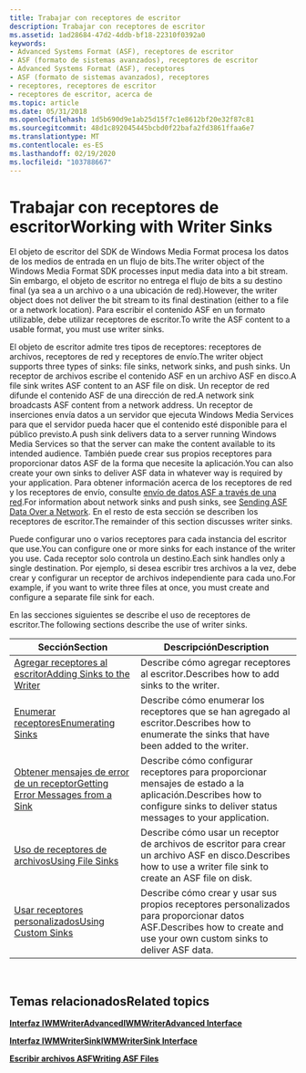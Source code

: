 ```yaml
---
title: Trabajar con receptores de escritor
description: Trabajar con receptores de escritor
ms.assetid: 1ad28684-47d2-4ddb-bf18-22310f0392a0
keywords:
- Advanced Systems Format (ASF), receptores de escritor
- ASF (formato de sistemas avanzados), receptores de escritor
- Advanced Systems Format (ASF), receptores
- ASF (formato de sistemas avanzados), receptores
- receptores, receptores de escritor
- receptores de escritor, acerca de
ms.topic: article
ms.date: 05/31/2018
ms.openlocfilehash: 1d5b690d9e1ab25d15f7c1e8612bf20e32f87c81
ms.sourcegitcommit: 48d1c892045445bcbd0f22bafa2fd3861ffaa6e7
ms.translationtype: MT
ms.contentlocale: es-ES
ms.lasthandoff: 02/19/2020
ms.locfileid: "103788667"
---
```

# <a name="working-with-writer-sinks"></a><span data-ttu-id="3821b-109">Trabajar con receptores de escritor</span><span class="sxs-lookup"><span data-stu-id="3821b-109">Working with Writer Sinks</span></span>

<span data-ttu-id="3821b-110">El objeto de escritor del SDK de Windows Media Format procesa los datos de los medios de entrada en un flujo de bits.</span><span class="sxs-lookup"><span data-stu-id="3821b-110">The writer object of the Windows Media Format SDK processes input media data into a bit stream.</span></span> <span data-ttu-id="3821b-111">Sin embargo, el objeto de escritor no entrega el flujo de bits a su destino final (ya sea a un archivo o a una ubicación de red).</span><span class="sxs-lookup"><span data-stu-id="3821b-111">However, the writer object does not deliver the bit stream to its final destination (either to a file or a network location).</span></span> <span data-ttu-id="3821b-112">Para escribir el contenido ASF en un formato utilizable, debe utilizar receptores de escritor.</span><span class="sxs-lookup"><span data-stu-id="3821b-112">To write the ASF content to a usable format, you must use writer sinks.</span></span>

<span data-ttu-id="3821b-113">El objeto de escritor admite tres tipos de receptores: receptores de archivos, receptores de red y receptores de envío.</span><span class="sxs-lookup"><span data-stu-id="3821b-113">The writer object supports three types of sinks: file sinks, network sinks, and push sinks.</span></span> <span data-ttu-id="3821b-114">Un receptor de archivos escribe el contenido ASF en un archivo ASF en disco.</span><span class="sxs-lookup"><span data-stu-id="3821b-114">A file sink writes ASF content to an ASF file on disk.</span></span> <span data-ttu-id="3821b-115">Un receptor de red difunde el contenido ASF de una dirección de red.</span><span class="sxs-lookup"><span data-stu-id="3821b-115">A network sink broadcasts ASF content from a network address.</span></span> <span data-ttu-id="3821b-116">Un receptor de inserciones envía datos a un servidor que ejecuta Windows Media Services para que el servidor pueda hacer que el contenido esté disponible para el público previsto.</span><span class="sxs-lookup"><span data-stu-id="3821b-116">A push sink delivers data to a server running Windows Media Services so that the server can make the content available to its intended audience.</span></span> <span data-ttu-id="3821b-117">También puede crear sus propios receptores para proporcionar datos ASF de la forma que necesite la aplicación.</span><span class="sxs-lookup"><span data-stu-id="3821b-117">You can also create your own sinks to deliver ASF data in whatever way is required by your application.</span></span> <span data-ttu-id="3821b-118">Para obtener información acerca de los receptores de red y los receptores de envío, consulte [envío de datos ASF a través de una red](sending-asf-data-over-a-network.md).</span><span class="sxs-lookup"><span data-stu-id="3821b-118">For information about network sinks and push sinks, see [Sending ASF Data Over a Network](sending-asf-data-over-a-network.md).</span></span> <span data-ttu-id="3821b-119">En el resto de esta sección se describen los receptores de escritor.</span><span class="sxs-lookup"><span data-stu-id="3821b-119">The remainder of this section discusses writer sinks.</span></span>

<span data-ttu-id="3821b-120">Puede configurar uno o varios receptores para cada instancia del escritor que use.</span><span class="sxs-lookup"><span data-stu-id="3821b-120">You can configure one or more sinks for each instance of the writer you use.</span></span> <span data-ttu-id="3821b-121">Cada receptor solo controla un destino.</span><span class="sxs-lookup"><span data-stu-id="3821b-121">Each sink handles only a single destination.</span></span> <span data-ttu-id="3821b-122">Por ejemplo, si desea escribir tres archivos a la vez, debe crear y configurar un receptor de archivos independiente para cada uno.</span><span class="sxs-lookup"><span data-stu-id="3821b-122">For example, if you want to write three files at once, you must create and configure a separate file sink for each.</span></span>

<span data-ttu-id="3821b-123">En las secciones siguientes se describe el uso de receptores de escritor.</span><span class="sxs-lookup"><span data-stu-id="3821b-123">The following sections describe the use of writer sinks.</span></span>



| <span data-ttu-id="3821b-124">Sección</span><span class="sxs-lookup"><span data-stu-id="3821b-124">Section</span></span>                                                                      | <span data-ttu-id="3821b-125">Descripción</span><span class="sxs-lookup"><span data-stu-id="3821b-125">Description</span></span>                                                                      |
|------------------------------------------------------------------------------|----------------------------------------------------------------------------------|
| [<span data-ttu-id="3821b-126">Agregar receptores al escritor</span><span class="sxs-lookup"><span data-stu-id="3821b-126">Adding Sinks to the Writer</span></span>](adding-sinks-to-the-writer.md)                 | <span data-ttu-id="3821b-127">Describe cómo agregar receptores al escritor.</span><span class="sxs-lookup"><span data-stu-id="3821b-127">Describes how to add sinks to the writer.</span></span>                                        |
| [<span data-ttu-id="3821b-128">Enumerar receptores</span><span class="sxs-lookup"><span data-stu-id="3821b-128">Enumerating Sinks</span></span>](enumerating-sinks.md)                                   | <span data-ttu-id="3821b-129">Describe cómo enumerar los receptores que se han agregado al escritor.</span><span class="sxs-lookup"><span data-stu-id="3821b-129">Describes how to enumerate the sinks that have been added to the writer.</span></span>         |
| [<span data-ttu-id="3821b-130">Obtener mensajes de error de un receptor</span><span class="sxs-lookup"><span data-stu-id="3821b-130">Getting Error Messages from a Sink</span></span>](getting-error-messages-from-a-sink.md) | <span data-ttu-id="3821b-131">Describe cómo configurar receptores para proporcionar mensajes de estado a la aplicación.</span><span class="sxs-lookup"><span data-stu-id="3821b-131">Describes how to configure sinks to deliver status messages to your application.</span></span> |
| [<span data-ttu-id="3821b-132">Uso de receptores de archivos</span><span class="sxs-lookup"><span data-stu-id="3821b-132">Using File Sinks</span></span>](using-file-sinks.md)                                     | <span data-ttu-id="3821b-133">Describe cómo usar un receptor de archivos de escritor para crear un archivo ASF en disco.</span><span class="sxs-lookup"><span data-stu-id="3821b-133">Describes how to use a writer file sink to create an ASF file on disk.</span></span>           |
| [<span data-ttu-id="3821b-134">Usar receptores personalizados</span><span class="sxs-lookup"><span data-stu-id="3821b-134">Using Custom Sinks</span></span>](using-custom-sinks.md)                                 | <span data-ttu-id="3821b-135">Describe cómo crear y usar sus propios receptores personalizados para proporcionar datos ASF.</span><span class="sxs-lookup"><span data-stu-id="3821b-135">Describes how to create and use your own custom sinks to deliver ASF data.</span></span>       |



 

## <a name="related-topics"></a><span data-ttu-id="3821b-136">Temas relacionados</span><span class="sxs-lookup"><span data-stu-id="3821b-136">Related topics</span></span>

<dl> <dt>

[<span data-ttu-id="3821b-137">**Interfaz IWMWriterAdvanced**</span><span class="sxs-lookup"><span data-stu-id="3821b-137">**IWMWriterAdvanced Interface**</span></span>](/previous-versions/windows/desktop/api/wmsdkidl/nn-wmsdkidl-iwmwriteradvanced)
</dt> <dt>

[<span data-ttu-id="3821b-138">**Interfaz IWMWriterSink**</span><span class="sxs-lookup"><span data-stu-id="3821b-138">**IWMWriterSink Interface**</span></span>](/previous-versions/windows/desktop/api/wmsdkidl/nn-wmsdkidl-iwmwritersink)
</dt> <dt>

[<span data-ttu-id="3821b-139">**Escribir archivos ASF**</span><span class="sxs-lookup"><span data-stu-id="3821b-139">**Writing ASF Files**</span></span>](writing-asf-files.md)
</dt> </dl>

 

 




